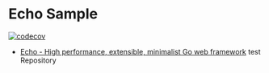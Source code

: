 # Echo Sample
[![codecov](https://codecov.io/gh/opklnm102/echo-sample/branch/master/graph/badge.svg)](https://codecov.io/gh/opklnm102/echo-sample)

* [Echo - High performance, extensible, minimalist Go web framework](https://echo.labstack.com/) test Repository
